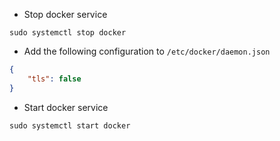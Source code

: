 - Stop docker service

```shell
sudo systemctl stop docker
```


- Add the following configuration to `/etc/docker/daemon.json`

```json
{
    "tls": false
}
```


- Start docker service

```shell
sudo systemctl start docker
```
